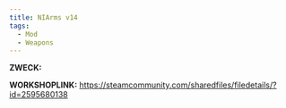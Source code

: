 ```yaml
---
title: NIArms v14
tags:
  - Mod
  - Weapons
---
```

**ZWECK:** 

**WORKSHOPLINK:** https://steamcommunity.com/sharedfiles/filedetails/?id=2595680138
 <script src="https://www.steamwidgets.net/api/resource/query?type=js&module=workshop&version=v1"></script>
<steam-workshop itemid="2595680138"></steam-workshop>